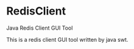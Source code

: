 RedisClient
===========

Java Redis Client GUI Tool

This is a redis client GUI tool written by java swt.
